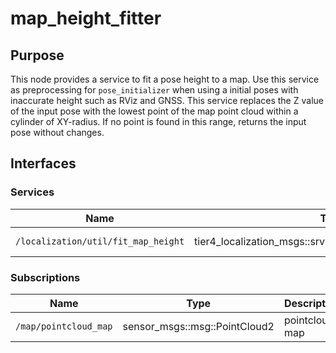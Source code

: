 # map_height_fitter

## Purpose

This node provides a service to fit a pose height to a map.
Use this service as preprocessing for `pose_initializer` when using a initial poses with inaccurate height such as RViz and GNSS.
This service replaces the Z value of the input pose with the lowest point of the map point cloud within a cylinder of XY-radius.
If no point is found in this range, returns the input pose without changes.

## Interfaces

### Services

| Name                                | Type                                                    | Description          |
| ----------------------------------- | ------------------------------------------------------- | -------------------- |
| `/localization/util/fit_map_height` | tier4_localization_msgs::srv::PoseWithCovarianceStamped | pose fitting service |

### Subscriptions

| Name                  | Type                          | Description    |
| --------------------- | ----------------------------- | -------------- |
| `/map/pointcloud_map` | sensor_msgs::msg::PointCloud2 | pointcloud map |
